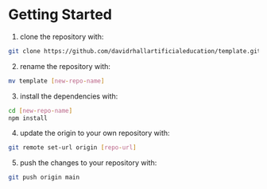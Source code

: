 # Getting Started

1. clone the repository with:
```bash
git clone https://github.com/davidrhallartificialeducation/template.git
```

2. rename the repository with:
```bash
mv template [new-repo-name]
```

3. install the dependencies with:
```bash
cd [new-repo-name]
npm install
```

4. update the origin to your own repository with:
```bash
git remote set-url origin [repo-url]
```

5. push the changes to your repository with:
```bash
git push origin main
```
